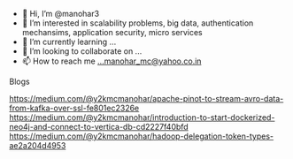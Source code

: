 - 👋 Hi, I’m @manohar3
- 👀 I’m interested in scalability problems, big data, authentication mechansims, application security, micro services
- 🌱 I’m currently learning ...
- 💞️ I’m looking to collaborate on ...
- 📫 How to reach me ...manohar_mc@yahoo.co.in

<!---
manohar3/manohar3 is a ✨ special ✨ repository because its `README.md` (this file) appears on your GitHub profile.
You can click the Preview link to take a look at your changes.
--->

Blogs

https://medium.com/@y2kmcmanohar/apache-pinot-to-stream-avro-data-from-kafka-over-ssl-fe801ec2326e
https://medium.com/@y2kmcmanohar/introduction-to-start-dockerized-neo4j-and-connect-to-vertica-db-cd2227f40bfd
https://medium.com/@y2kmcmanohar/hadoop-delegation-token-types-ae2a204d4953
